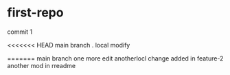 # first-repo

commit 1

<<<<<<< HEAD
main branch . local modify

=======
main branch one more edit
anotherlocl change
added in feature-2
another mod in rreadme
